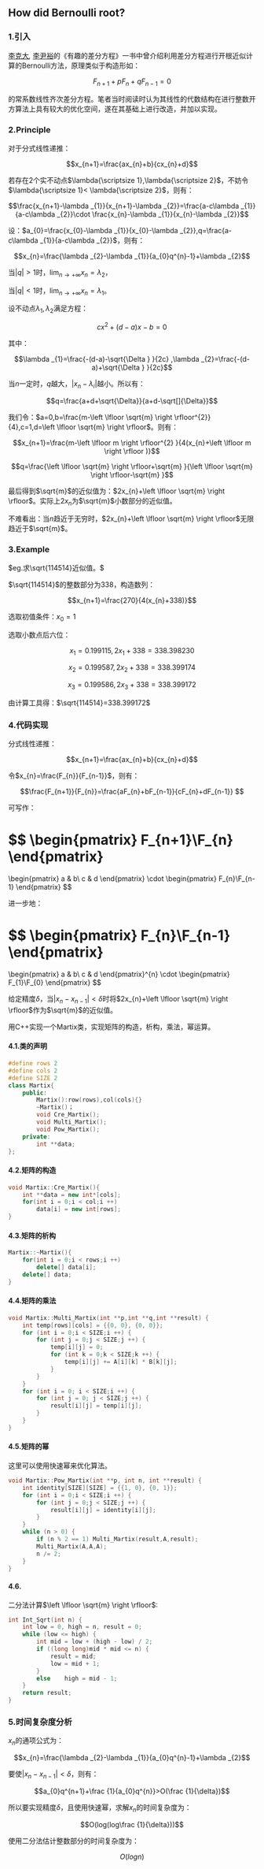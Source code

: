 ## **How did Bernoulli root?**

### 1.引入

[李克大](https://zh.z-lib.gs/author/李克大)*,* [李尹裕](https://zh.z-lib.gs/author/李尹裕)的《有趣的差分方程》一书中曾介绍利用差分方程进行开根近似计算的Bernoulli方法，原理类似于构造形如：

$$F_{n+1}+pF_{n}+qF_{n-1}=0$$

的常系数线性齐次差分方程。笔者当时阅读时认为其线性的代数结构在进行整数开方算法上具有较大的优化空间，遂在其基础上进行改造，并加以实现。

### 2.Principle

对于分式线性递推：

$$x_{n+1}=\frac{ax_{n}+b}{cx_{n}+d}$$

若存在2个实不动点$\lambda{\scriptsize 1},\lambda{\scriptsize 2}$，不妨令$\lambda{\scriptsize 1}< \lambda{\scriptsize 2}$，则有：

$$\frac{x_{n+1}-\lambda _{1}}{x_{n+1}-\lambda _{2}}=\frac{a-c\lambda _{1}}{a-c\lambda _{2}}\cdot \frac{x_{n}-\lambda _{1}}{x_{n}-\lambda _{2}}$$

设：$a_{0}=\frac{x_{0}-\lambda _{1}}{x_{0}-\lambda _{2}},q=\frac{a-c\lambda _{1}}{a-c\lambda _{2}}$，则有：

$$x_{n}=\frac{\lambda _{2}-\lambda _{1}}{a_{0}q^{n}-1}+\lambda _{2}$$

当$\left | q \right | > 1$时，$\lim_{n \to +\infty} x_{n}=\lambda _{2}$，

当$\left | q \right | < 1$时，$\lim_{n \to +\infty}x_{n}=\lambda_{1}$。

设不动点$\lambda_{1},\lambda _{2}$满足方程：

$$cx^{2}+(d-a)x-b=0$$

其中：

$$\lambda _{1}=\frac{-(d-a)-\sqrt{\Delta } }{2c} ,\lambda _{2}=\frac{-(d-a)+\sqrt{\Delta } }{2c}$$

当$n$一定时，$q$越大，$\left | x_{n}-\lambda _{i} \right |$越小。所以有：

$$q=\frac{a+d+\sqrt{\Delta}}{a+d-\sqrt[]{\Delta}}$$

我们令：$a=0,b=\frac{m-\left \lfloor \sqrt{m}  \right \rfloor^{2}}{4},c=1,d=\left \lfloor \sqrt{m}  \right \rfloor$。则有：

$$x_{n+1}=\frac{m-\left \lfloor m \right \rfloor^{2} }{4(x_{n}+\left \lfloor m \right \rfloor )}$$

$$q=\frac{\left \lfloor \sqrt{m}  \right \rfloor+\sqrt{m}  }{\left \lfloor \sqrt{m}  \right \rfloor-\sqrt{m}  }$$

最后得到$\sqrt{m}$的近似值为：$2x_{n}+\left \lfloor \sqrt{m}  \right \rfloor$。实际上$2x_{n}$为$\sqrt{m}$小数部分的近似值。

不难看出：当$n$趋近于无穷时，$2x_{n}+\left \lfloor \sqrt{m}  \right \rfloor$无限趋近于$\sqrt{m}$。

### 3.Example

$eg.求\sqrt{114514}近似值。$

$\sqrt{114514}$的整数部分为$338$，构造数列：

$$x_{n+1}=\frac{270}{4(x_{n}+338)}$$

选取初值条件：$x_{0}=1$

选取小数点后六位：

$$x_{1}=0.199115,2x_{1}+338=338.398230$$

$$x_{2}=0.199587,2x_{2}+338=338.399174$$

$$x_{3}=0.199586,2x_{3}+338=338.399172$$

由计算工具得：$\sqrt{114514}=338.399172$

### 4.代码实现

分式线性递推：

$$x_{n+1}=\frac{ax_{n}+b}{cx_{n}+d}$$

令$x_{n}=\frac{F_{n}}{F_{n-1}}$，则有：

$$\frac{F_{n+1}}{F_{n}}=\frac{aF_{n}+bF_{n-1}}{cF_{n}+dF_{n-1}}  $$

可写作：

$$
\begin{pmatrix}
 F_{n+1}\\F_{n}
\end{pmatrix}
=
\begin{pmatrix}
 a & b\\
 c & d
\end{pmatrix}
\cdot 
\begin{pmatrix}
 F_{n}\\F_{n-1}
\end{pmatrix}
$$

进一步地：

$$
\begin{pmatrix}
F_{n}\\F_{n-1}
\end{pmatrix}
=
\begin{pmatrix}
 a & b\\
 c & d
\end{pmatrix}^{n}
\cdot 
\begin{pmatrix}
 F_{1}\\F_{0}
\end{pmatrix}
$$

给定精度$\delta$，当$|x_{n}-x_{n-1}|<\delta$时将$2x_{n}+\left \lfloor \sqrt{m}  \right \rfloor$作为$\sqrt{m}$的近似值。

用C++实现一个Martix类，实现矩阵的构造，析构，乘法，幂运算。

#### 4.1.类的声明

```c++
#define rows 2
#define cols 2
#define SIZE 2
class Martix{
    public:
        Martix():row(rows),col(cols){}
        ~Martix()；
        void Cre_Martix();	
        void Multi_Martix();
        void Pow_Martix();
    private:
        int **data;
};
```

#### 4.2.矩阵的构造

```c++
void Martix::Cre_Martix(){
    int **data = new int*[cols];
    for(int i = 0;i < col;i ++)
        data[i] = new int[rows];
}
```

#### 4.3.矩阵的析构

```c++
Martix::~Martix(){
    for(int i = 0;i < rows;i ++)
   		delete[] data[i];
    delete[] data;
}
```

#### 4.4.矩阵的乘法

```c++
void Martix::Multi_Martix(int **p,int **q,int **result) {
    int temp[rows][cols] = {{0, 0}, {0, 0}};
    for (int i = 0;i < SIZE;i ++) {
        for (int j = 0;j < SIZE;j ++) {
            temp[i][j] = 0;
            for (int k = 0;k < SIZE;k ++) {
                temp[i][j] += A[i][k] * B[k][j];
            }
        }
    }
    for (int i = 0; i < SIZE;i ++) {
        for (int j = 0; j < SIZE;j ++) {
            result[i][j] = temp[i][j];
        }
    }
}
```

#### 4.5.矩阵的幂

这里可以使用快速幂来优化算法。

```c++
void Martix::Pow_Martix(int **p, int n, int **result) {
    int identity[SIZE][SIZE] = {{1, 0}, {0, 1}};
    for (int i = 0;i < SIZE;i ++) {
        for (int j = 0;j < SIZE;j ++) {
            result[i][j] = identity[i][j];
        }
    }
    while (n > 0) {
        if (n % 2 == 1) Multi_Martix(result,A,result);
        Multi_Martix(A,A,A);
        n /= 2;
    }
}
```

#### 4.6.

二分法计算$\left \lfloor \sqrt{m} \right \rfloor$:

```c++
int Int_Sqrt(int n) {
    int low = 0, high = n, result = 0;
    while (low <= high) {
        int mid = low + (high - low) / 2;
        if ((long long)mid * mid <= n) { 
            result = mid;
            low = mid + 1;
        } 
        else	high = mid - 1;
    }
    return result;
}
```

### 5.时间复杂度分析

$x_{n}$的通项公式为：

$$x_{n}=\frac{\lambda _{2}-\lambda _{1}}{a_{0}q^{n}-1}+\lambda _{2}$$

要使$|x_{n}-x_{n-1}|<\delta$，则有：

$$a_{0}q^{n+1}+\frac {1}{a_{0}q^{n}}>O(\frac {1}{\delta})$$

所以要实现精度$\delta$，且使用快速幂，求解$x_{n}$的时间复杂度为：

$$O(log(log\frac {1}{\delta}))$$

使用二分法估计整数部分的时间复杂度为：

$$O(logn)$$
